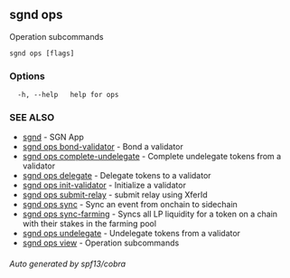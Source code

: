 ## sgnd ops

Operation subcommands

```
sgnd ops [flags]
```

### Options

```
  -h, --help   help for ops
```

### SEE ALSO

* [sgnd](sgnd.md)	 - SGN App
* [sgnd ops bond-validator](sgnd_ops_bond-validator.md)	 - Bond a validator
* [sgnd ops complete-undelegate](sgnd_ops_complete-undelegate.md)	 - Complete undelegate tokens from a validator
* [sgnd ops delegate](sgnd_ops_delegate.md)	 - Delegate tokens to a validator
* [sgnd ops init-validator](sgnd_ops_init-validator.md)	 - Initialize a validator
* [sgnd ops submit-relay](sgnd_ops_submit-relay.md)	 - submit relay using XferId
* [sgnd ops sync](sgnd_ops_sync.md)	 - Sync an event from onchain to sidechain
* [sgnd ops sync-farming](sgnd_ops_sync-farming.md)	 - Syncs all LP liquidity for a token on a chain with their stakes in the farming pool
* [sgnd ops undelegate](sgnd_ops_undelegate.md)	 - Undelegate tokens from a validator
* [sgnd ops view](sgnd_ops_view.md)	 - Operation subcommands

###### Auto generated by spf13/cobra
